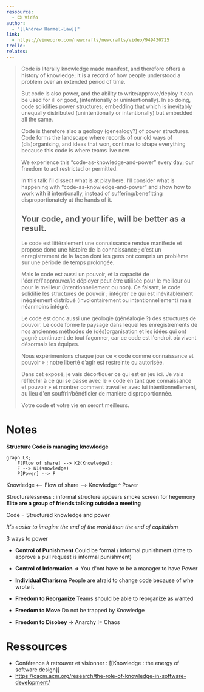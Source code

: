 ```yaml
---
ressource:
  - 📺 Vidéo
author:
  - "[[Andrew Harmel-Law]]"
link:
  - https://vimeopro.com/newcrafts/newcrafts/video/949430725
trello: 
relates:
---
```

> Code is literally knowledge made manifest, and therefore offers a history of knowledge; it is a record of how people understood a problem over an extended period of time.
> 
> But code is also power, and the ability to write/approve/deploy it can be used for ill or good, (intentionally or unintentionally). In so doing, code solidifies power structures; embedding that which is inevitably unequally distributed (unintentionally or intentionally) but embedded all the same.
> 
> Code is therefore also a geology (genealogy?) of power structures. Code forms the landscape where records of our old ways of (dis)organising, and ideas that won, continue to shape everything because this code is where teams live now.
> 
> We experience this “code-as-knowledge-and-power” every day; our freedom to act restricted or permitted.
> 
> In this talk I’ll dissect what is at play here. I’ll consider what is happening with “code-as-knowledge-and-power” and show how to work with it intentionally, instead of suffering/benefitting disproportionately at the hands of it.
> 
> Your code, and your life, will be better as a result.
> ---
> Le code est littéralement une connaissance rendue manifeste et propose donc une histoire de la connaissance ; c'est un enregistrement de la façon dont les gens ont compris un problème sur une période de temps prolongée.
> 
> Mais le code est aussi un pouvoir, et la capacité de l'écrire/l'approuver/le déployer peut être utilisée pour le meilleur ou pour le meilleur (intentionnellement ou non). Ce faisant, le code solidifie les structures de pouvoir ; intégrer ce qui est inévitablement inégalement distribué (involontairement ou intentionnellement) mais néanmoins intégré.
> 
> Le code est donc aussi une géologie (généalogie ?) des structures de pouvoir. Le code forme le paysage dans lequel les enregistrements de nos anciennes méthodes de (dés)organisation et les idées qui ont gagné continuent de tout façonner, car ce code est l'endroit où vivent désormais les équipes.
> 
> Nous expérimentons chaque jour ce « code comme connaissance et pouvoir » ; notre liberté d’agir est restreinte ou autorisée.
> 
> Dans cet exposé, je vais décortiquer ce qui est en jeu ici. Je vais réfléchir à ce qui se passe avec le « code en tant que connaissance et pouvoir » et montrer comment travailler avec lui intentionnellement, au lieu d'en souffrir/bénéficier de manière disproportionnée.
> 
> Votre code et votre vie en seront meilleurs.

# Notes

**Structure Code is managing knowledge**


```mermaid
graph LR;
	F[Flow of share] --> K2(Knowledge);
	F --> K1(Knowledge)
	P[Power] --> F
```
Knowledge <-- Flow of share --> Knowledge 
				^ Power

Structurelessness : informal structure appears smoke screen for hegemony
**Elite are a group of friends talking outside a meeting**

Code = Structured knowledge and power

*It's easier to imagine the end of the world than the end of capitalism*

3 ways to power

- **Control of Punishment**
  Could be formal / informal punishment (time to approve a pull request is informal punishment)
- **Control of Information**
  => You d'ont have to be a manager to have Power
- **Individual Charisma**
  People are afraid to change code because of whe wrote it

- **Freedom to Reorganize**
  Teams should be able to reorganize as wanted
- **Freedom to Move**
  Do not be trapped by Knowledge
- **Freedom to Disobey**
  => Anarchy != Chaos

# Ressources

- Conférence à retrouver et visionner : [[Knowledge : the energy of software design]]
- https://cacm.acm.org/research/the-role-of-knowledge-in-software-development/